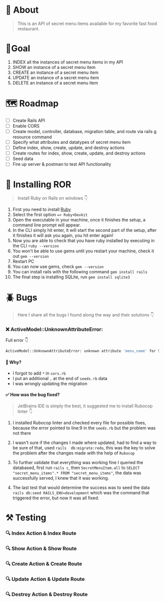 # 📖 About

> This is an API of secret menu items available for my favorite fast food restaurant.

# 🎯Goal

1. INDEX all the instances of secret menu items in my API
2. SHOW an instance of a secret menu item
3. CREATE an instance of a secret menu item
4. UPDATE an instance of a secret menu item
5. DELETE an instance of a secret menu item

# 🗺️ Roadmap

- [ ] Create Rails API
- [ ] Enable CORS
- [ ] Create model, controller, database, migration table, and route via rails g resource command
- [ ] Specify what attributes and datatypes of secret menu item
- [ ] Define index, show, create, update, and destroy actions
- [ ] Create routes for index, show, create, update, and destroy actions
- [ ] Seed data
- [ ] Fire up server & postman to test API functionality

# 📩 Installing ROR

> Install Ruby on Rails on windows 👇

1. First you need to install [Ruby](rubyinstaller.org/downloads)
2. Select the first option `=> Ruby+Devkit`
3. Open the executable in your machine, once it finishes the setup, a command line prompt will appear.
4. In the CLI simply hit enter, it will start the second part of the setup, after it finishes it will ask you again, 
   you hit enter again!
5. Now you are able to check that you have ruby installed by executing in the CLI `ruby --version`
6. You won't be able to use gems until you restart your machine, check it out `gem --version`
7. Restart PC
8. You can now use gems, check `gem --version`
9. You can install rails with the following command `gem install rails`
10. The final step is installing SQLite, run `gem install sqlite3`

# 🪲 Bugs

> Here I share all the bugs I found along the way and their solutions 👇

### ❌ ActiveModel::UnknownAttributeError: 

Full error 👇

```bash
ActiveModel::UnknownAttributeError: unknown attribute 'menu_name' for SecretMenuItem
```

#### 💭 Why?
- I forgot to add `*` in `cors.rb`
- I put an additional `,` at the end of `seeds.rb` data
- I was wrongly updating the migration

#### ✅ How was the bug fixed?

> JetBrains IDE is simply the best, it suggested me to install Rubocop linter 👇

1. I installed Rubocop linter and checked every file for possible fixes, because the error pointed to line:9 in the 
   `seeds.rb` but 
   the 
   problem was not there

2. I wasn't sure if the changes I made where updated, had to find a way to be sure of that, used `rails 
   db:migrate:redo`, this was the key to solve the problem after the changes made with the help of `Rubocop`

3. To further validate that everything was working fine I queried the databased, first run `rails c`, then 
   `SecretMenuItem.all` to `SELECT "secret_menu_items".* FROM "secret_menu_items"`, the data was successfully served,
   I knew that it was working.
4. The last test that would determine the success was to seed the data `rails db:seed RAILS_ENV=development` which 
   was the command that triggered the error, but now it was all fixed.

# ⚒️ Testing

### 🔍 Index Action & Index Route

### 🔍 Show Action & Show Route

### 🔍 Create Action & Create Route

### 🔍 Update Action & Update Route

### 🔍 Destroy Action & Destroy Route

